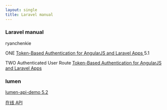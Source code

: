```yaml
---
layout: single
title: Laravel manual
---
```


### Laravel manual

ryanchenkie

ONE [Token-Based Authentication for AngularJS and Laravel Apps ](https://scotch.io/tutorials/token-based-authentication-for-angularjs-and-laravel-apps) 5.1

TWO Authenticated User Route [Token-Based Authentication for AngularJS and Laravel Apps](http://ryanchenkie.com/token-based-authentication-for-angularjs-and-laravel-apps/)

### lumen

[lumen-api-demo 5.2](https://github.com/liyu001989/lumen-api-demo)

[在线 API](http://lumen-new.lyyw.info/apidoc/)
